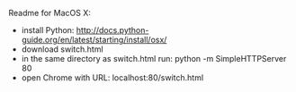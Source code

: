 Readme for MacOS X:

* install Python: http://docs.python-guide.org/en/latest/starting/install/osx/
* download switch.html
* in the same directory as switch.html run: python -m SimpleHTTPServer 80
* open Chrome with URL: localhost:80/switch.html
